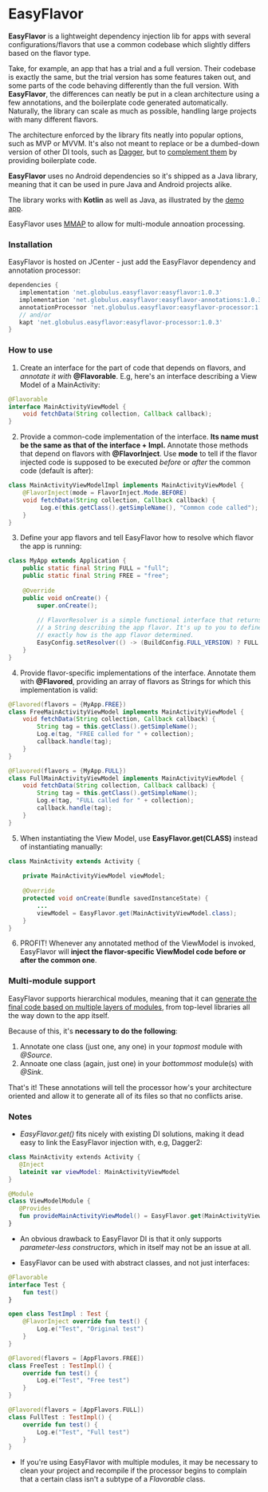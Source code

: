 # EasyFlavor

**EasyFlavor** is a lightweight dependency injection lib for apps with several configurations/flavors that use a common codebase which slightly differs based on the flavor type.

Take, for example, an app that has a trial and a full version. Their codebase is exactly the same, but the trial version has some features taken out, and some parts of the code behaving differently than the full version. With **EasyFlavor**, the differences can neatly be put in a clean architecture using a few annotations, and the boilerplate code generated automatically. Naturally, the library can scale as much as possible, handling large projects with many different flavors.

The architecture enforced by the library fits neatly into popular options, such as MVP or MVVM. It's also not meant to replace or be a dumbed-down version of other DI tools, such as [Dagger](https://github.com/google/dagger), but to [complement them](#notes) by providing boilerplate code.

**EasyFlavor** uses no Android dependencies so it's shipped as a Java library, meaning that it can be used in pure Java and Android projects alike.

The library works with **Kotlin** as well as Java, as illustrated by the [demo app](app/).

EasyFlavor uses [MMAP](https://github.com/globulus/mmap) to allow for multi-module annoation processing.

### Installation

EasyFlavor is hosted on JCenter - just add the EasyFlavor dependency and annotation processor:

```gradle
dependencies {
   implementation 'net.globulus.easyflavor:easyflavor:1.0.3'
   implementation 'net.globulus.easyflavor:easyflavor-annotations:1.0.3'
   annotationProcessor 'net.globulus.easyflavor:easyflavor-processor:1.0.3'
   // and/or
   kapt 'net.globulus.easyflavor:easyflavor-processor:1.0.3'
}
```

### How to use

1. Create an interface for the part of code that depends on flavors, and *annotate it with* **@Flavorable**. E.g, here's an interface describing a View Model of a MainActivity:

```java
@Flavorable
interface MainActivityViewModel {
    void fetchData(String collection, Callback callback);
}
```

2. Provide a common-code implementation of the interface. **Its name must be the same as that of the interface + Impl.** Annotate those methods that depend on flavors with **@FlavorInject**. Use **mode** to tell if the flavor injected code is supposed to be executed *before* or *after* the common code (default is after):

```java
class MainActivityViewModelImpl implements MainActivityViewModel {
    @FlavorInject(mode = FlavorInject.Mode.BEFORE)
    void fetchData(String collection, Callback callback) {
         Log.e(this.getClass().getSimpleName(), "Common code called");
    }
}
```

3. Define your app flavors and tell EasyFlavor how to resolve which flavor the app is running:

```java
class MyApp extends Application {
    public static final String FULL = "full";
    public static final String FREE = "free";
    
    @Override
    public void onCreate() {
        super.onCreate();
        
        // FlavorResolver is a simple functional interface that returns
        // a String describing the app flavor. It's up to you to define
        // exactly how is the app flavor determined.
        EasyConfig.setResolver(() -> (BuildConfig.FULL_VERSION) ? FULL : FREE);
    }
}
```

4. Provide flavor-specific implementations of the interface. Annotate them with **@Flavored**, providing an array of flavors as Strings for which this implementation is valid:

```java
@Flavored(flavors = {MyApp.FREE})
class FreeMainActivityViewModel implements MainActivityViewModel {
    void fetchData(String collection, Callback callback) {
        String tag = this.getClass().getSimpleName();
        Log.e(tag, "FREE called for " + collection);
        callback.handle(tag);
    }
}
```

```java
@Flavored(flavors = {MyApp.FULL})
class FullMainActivityViewModel implements MainActivityViewModel {
    void fetchData(String collection, Callback callback) {
        String tag = this.getClass().getSimpleName();
        Log.e(tag, "FULL called for " + collection);
        callback.handle(tag);
    }
}
```

5. When instantiating the View Model, use **EasyFlavor.get(CLASS)** instead of instantiating manually:
```java
class MainActivity extends Activity {
    
    private MainActivityViewModel viewModel;
    
    @Override
    protected void onCreate(Bundle savedInstanceState) {
        ...
        viewModel = EasyFlavor.get(MainActivityViewModel.class);
    }
}
```

6. PROFIT! Whenever any annotated method of the ViewModel is invoked, EasyFlavor will **inject the flavor-specific ViewModel code before or after the common one**.

### Multi-module support

EasyFlavor supports hierarchical modules, meaning that it can [generate the final code based on multiple layers of modules](https://github.com/globulus/mmap), from top-level libraries all the way down to the app itself.

Because of this, it's **necessary to do the following**:

1. Annotate one class (just one, any one) in your *topmost* module with *@Source*.
2. Annoate one class (again, just one) in your *bottommost* module(s) with *@Sink*.

That's it! These annotations will tell the processor how's your architecture oriented and allow it to generate all of its files so that no conflicts arise.


### Notes

* *EasyFlavor.get()* fits nicely with existing DI solutions, making it dead easy to link the EasyFlavor injection with, e.g, Dagger2:
```kotlin
class MainActivity extends Activity {
   @Inject
   lateinit var viewModel: MainActivityViewModel
}
```

```kotlin
@Module
class ViewModelModule {
   @Provides
   fun provideMainActivityViewModel() = EasyFlavor.get(MainActivityViewModel::class.java)
}
```
* An obvious drawback to EasyFlavor DI is that it only supports *parameter-less constructors*, which in itself may not be an issue at all.

* EasyFlavor can be used with abstract classes, and not just interfaces:
```kotlin
@Flavorable
interface Test {
    fun test()
}

open class TestImpl : Test {
    @FlavorInject override fun test() {
        Log.e("Test", "Original test")
    }
}

@Flavored(flavors = [AppFlavors.FREE])
class FreeTest : TestImpl() {
    override fun test() {
        Log.e("Test", "Free test")
    }
}

@Flavored(flavors = [AppFlavors.FULL])
class FullTest : TestImpl() {
    override fun test() {
        Log.e("Test", "Full test")
    }
}
```


* If you're using EasyFlavor with multiple modules, it may be necessary to clean your project and recompile if the processor begins to complain that a certain class isn't a subtype of a *Flavorable* class.
